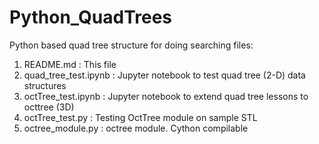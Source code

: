 # Python_QuadTrees
Python based quad tree structure for doing searching
files:
1. README.md                : This file
1. quad_tree_test.ipynb     : Jupyter notebook to test quad tree (2-D) data structures
1. octTree_test.ipynb       : Jupyter notebook to extend quad tree lessons to octtree (3D)
1. octTree_test.py          : Testing OctTree module on sample STL
1. octree_module.py         : octree module. Cython compilable
